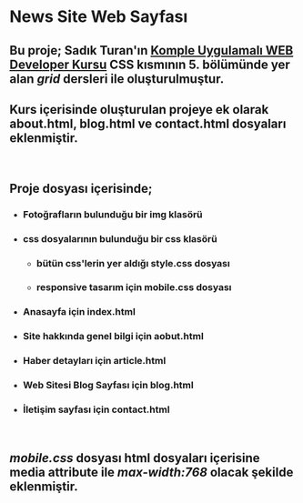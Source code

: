 # News Site Web Sayfası

## Bu proje; Sadık Turan'ın  [Komple Uygulamalı WEB Developer Kursu](https://www.udemy.com/course/komple-web-developer-kursu/) CSS kısmının 5. bölümünde yer alan *grid* dersleri ile oluşturulmuştur.

## Kurs içerisinde oluşturulan projeye ek olarak about.html, blog.html ve contact.html dosyaları eklenmiştir.
&nbsp;

## Proje dosyası içerisinde;
- ### Fotoğrafların bulunduğu bir img klasörü
- ### css dosyalarının bulunduğu bir css klasörü
    * ### bütün css'lerin yer aldığı style.css dosyası
    * ### responsive tasarım için mobile.css dosyası
- ### Anasayfa için index.html
- ### Site hakkında genel bilgi için aobut.html
- ### Haber detayları için article.html
- ### Web Sitesi Blog Sayfası için blog.html
- ### İletişim sayfası için contact.html

&nbsp;

## *mobile.css* dosyası html dosyaları içerisine media attribute ile *max-width:768* olacak şekilde eklenmiştir.
&nbsp;

